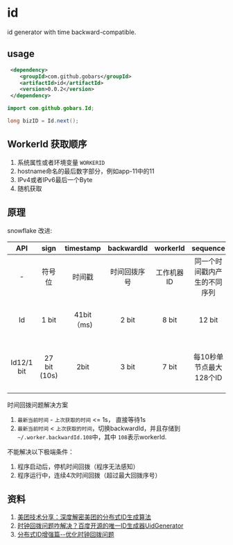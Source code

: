 # id

id generator with time backward-compatible.

## usage

```xml
 <dependency>
    <groupId>com.github.gobars</groupId>
    <artifactId>id</artifactId>
    <version>0.0.2</version>
 </dependency>
```

```java
import com.github.gobars.Id;

long bizID = Id.next();
```

## WorkerId 获取顺序

1. 系统属性或者环境变量 `WORKERID`
1. hostname命名的最后数字部分，例如app-11中的11
1. IPv4或者IPv6最后一个Byte
1. 随机获取

## 原理

snowflake 改进:

API|sign | timestamp |backwardId| workerId|sequence| limit |remark
:---:  |:---:  | :---:      | :---: | :---:     |:---:|:---:|---
-|符号位 | 时间戳    |时间回拨序号 | 工作机器ID  |同一个时间戳内产生的不同序列|限制| 备注
Id|1 bit | 41bit（ms)    |2 bit | 8 bit  |12 bit |每毫秒单节点最大4096个ID| 标准snowflake中10位workerId抽出2位作为时间回拨序号， 2^41/1000/60/60/24/365.5≈69年
Id12/1 bit | 27 bit (10s) | 2bit | 3 bit | 7 bit |每10秒单节点最大128个ID| 产生最大2^39=549,755,813,888（共12位数字）序列，2^27/6/60/24/365.5 ≈42年
    
时间回拨问题解决方案

1. `最新当前时间` - `上次获取的时间` <= 1s， 直接等待1s
1. `最新当前时间` < `上次获取的时间`，切换backwardId，并且存储到 `~/.worker.backwardId.108`中，其中 `108`表示workerId.

不能解决以下极端条件：

1. 程序启动后，停机时间回拨（程序无法感知）
1. 程序运行中，连续4次时间回拨（超过最大回拨序号）

## 资料

1. [美团技术分享：深度解密美团的分布式ID生成算法](https://zhuanlan.zhihu.com/p/83753710)
1. [时钟回拨问题咋解决？百度开源的唯一ID生成器UidGenerator](https://zhuanlan.zhihu.com/p/77737855)
1. [分布式ID增强篇--优化时钟回拨问题](https://www.jianshu.com/p/98c202f64652)
